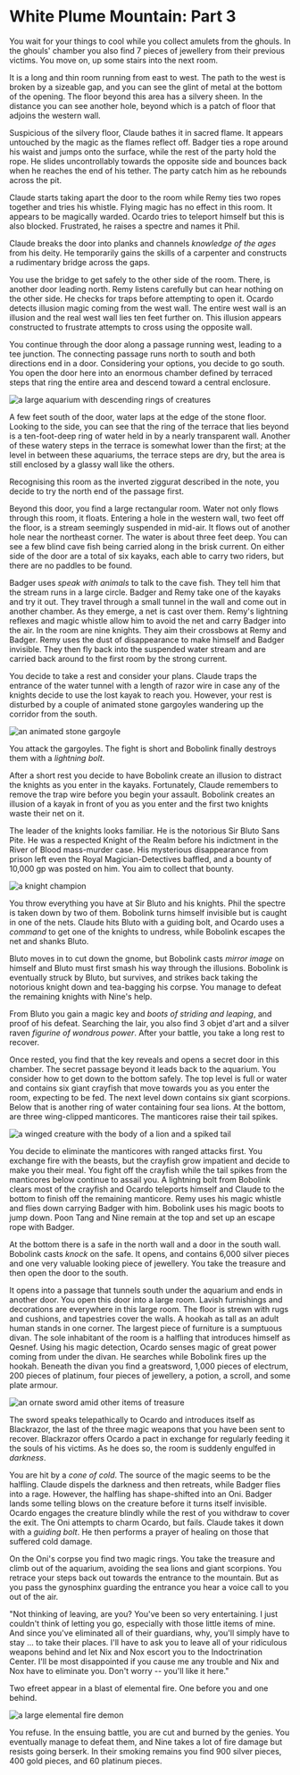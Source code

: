 # White Plume Mountain: Part 3

You wait for your things to cool while you collect amulets from the ghouls. In the ghouls' chamber you also find 7 pieces of jewellery from their previous victims. You move on, up some stairs into the next room.

It is a long and thin room running from east to west. The path to the west is broken by a sizeable gap, and you can see the glint of metal at the bottom of the opening. The floor beyond this area has a silvery sheen. In the distance you can see another hole, beyond which is a patch of floor that adjoins the western wall.

Suspicious of the silvery floor, Claude bathes it in sacred flame. It appears untouched by the magic as the flames reflect off. Badger ties a rope around his waist and jumps onto the surface, while the rest of the party hold the rope. He slides uncontrollably towards the opposite side and bounces back when he reaches the end of his tether. The party catch him as he rebounds across the pit.

Claude starts taking apart the door to the room while Remy ties two ropes together and tries his whistle. Flying magic has no effect in this room. It appears to be magically warded. Ocardo tries to teleport himself but this is also blocked. Frustrated, he raises a spectre and names it Phil.

Claude breaks the door into planks and channels _knowledge of the ages_ from his deity. He temporarily gains the skills of a carpenter and constructs a rudimentary bridge across the gaps.

You use the bridge to get safely to the other side of the room. There, is another door leading north. Remy listens carefully but can hear nothing on the other side. He checks for traps before attempting to open it. Ocardo detects illusion magic coming from the west wall. The entire west wall is an illusion and the real west wall lies ten feet further on. This illusion appears constructed to frustrate attempts to cross using the opposite wall.

You continue through the door along a passage running west, leading to a tee junction. The connecting passage runs north to south and both directions end in a door. Considering your options, you decide to go south. You open the door here into an enormous chamber defined by terraced steps that ring the entire area and descend toward a central enclosure.

![a large aquarium with descending rings of creatures](https://media-waterdeep.cursecdn.com/attachments/thumbnails/2/131/850/600/totyp-04-10.png "inverted ziggurat")

A few feet south of the door, water laps at the edge of the stone floor. Looking to the side, you can see that the ring of the terrace that lies beyond is a ten-foot-deep ring of water held in by a nearly transparent wall. Another of these watery steps in the terrace is somewhat lower than the first; at the level in between these aquariums, the terrace steps are dry, but the area is still enclosed by a glassy wall like the others.

Recognising this room as the inverted ziggurat described in the note, you decide to try the north end of the passage first.

Beyond this door, you find a large rectangular room. Water not only flows through this room, it floats. Entering a hole in the western wall, two feet off the floor, is a stream seemingly suspended in mid-air. It flows out of another hole near the northeast corner. The water is about three feet deep. You can see a few blind cave fish being carried along in the brisk current. On either side of the door are a total of six kayaks, each able to carry two riders, but there are no paddles to be found.

Badger uses _speak with animals_ to talk to the cave fish. They tell him that the stream runs in a large circle. Badger and Remy take one of the kayaks and try it out. They travel through a small tunnel in the wall and come out in another chamber. As they emerge, a net is cast over them. Remy's lightning reflexes and magic whistle allow him to avoid the net and carry Badger into the air. In the room are nine knights. They aim their crossbows at Remy and Badger. Remy uses the dust of disappearance to make himself and Badger invisible. They then fly back into the suspended water stream and are carried back around to the first room by the strong current.

You decide to take a rest and consider your plans. Claude traps the entrance of the water tunnel with a length of razor wire in case any of the knights decide to use the lost kayak to reach you. However, your rest is disturbed by a couple of animated stone gargoyles wandering up the corridor from the south.

![an animated stone gargoyle](https://media-waterdeep.cursecdn.com/avatars/thumbnails/0/407/265/315/636252786295384889.jpeg "Gargoyles attack")

You attack the gargoyles. The fight is short and Bobolink finally destroys them with a _lightning bolt_.

After a short rest you decide to have Bobolink create an illusion to distract the knights as you enter in the kayaks. Fortunately, Claude remembers to remove the trap wire before you begin your assault. Bobolink creates an illusion of a kayak in front of you as you enter and the first two knights waste their net on it.

The leader of the knights looks familiar. He is the notorious Sir Bluto Sans Pite. He was a respected Knight of the Realm before his indictment in the River of Blood mass-murder case. His mysterious disappearance from prison left even the Royal Magician-Detectives baffled, and a bounty of 10,000 gp was posted on him. You aim to collect that bounty.

![a knight champion](https://media-waterdeep.cursecdn.com/avatars/thumbnails/9/854/145/315/636332892672500355.jpeg "Sir Bluto Sans Pite")

You throw everything you have at Sir Bluto and his knights. Phil the spectre is taken down by two of them. Bobolink turns himself invisible but is caught in one of the nets. Claude hits Bluto with a guiding bolt, and Ocardo uses a _command_ to get one of the knights to undress, while Bobolink escapes the net and shanks Bluto.

Bluto moves in to cut down the gnome, but Bobolink casts _mirror image_ on himself and Bluto must first smash his way through the illusions. Bobolink is eventually struck by Bluto, but survives, and strikes back taking the notorious knight down and tea-bagging his corpse. You manage to defeat the remaining knights with Nine's help.

From Bluto you gain a magic key and _boots of striding and leaping_, and proof of his defeat. Searching the lair, you also find 3 objet d'art and a silver raven _figurine of wondrous power_. After your battle, you take a long rest to recover.

Once rested, you find that the key reveals and opens a secret door in this chamber. The secret passage beyond it leads back to the aquarium. You consider how to get down to the bottom safely. The top level is full or water and contains six giant crayfish that move towards you as you enter the room, expecting to be fed. The next level down contains six giant scorpions. Below that is another ring of water containing four sea lions. At the bottom, are three wing-clipped manticores. The manticores raise their tail spikes.

![a winged creature with the body of a lion and a spiked tail](https://media-waterdeep.cursecdn.com/avatars/thumbnails/0/187/402/315/636252762623266809.jpeg "Manticores")

You decide to eliminate the manticores with ranged attacks first. You exchange fire with the beasts, but the crayfish grow impatient and decide to make you their meal. You fight off the crayfish while the tail spikes from the manticores below continue to assail you. A lightning bolt from Bobolink clears most of the crayfish and Ocardo teleports himself and Claude to the bottom to finish off the remaining manticore. Remy uses his magic whistle and flies down carrying Badger with him. Bobolink uses his magic boots to jump down. Poon Tang and Nine remain at the top and set up an escape rope with Badger.

At the bottom there is a safe in the north wall and a door in the south wall. Bobolink casts _knock_ on the safe. It opens, and contains 6,000 silver pieces and one very valuable looking piece of jewellery. You take the treasure and then open the door to the south.

It opens into a passage that tunnels south under the aquarium and ends in another door. You open this door into a large room. Lavish furnishings and decorations are everywhere in this large room. The floor is strewn with rugs and cushions, and tapestries cover the walls. A hookah as tall as an adult human stands in one corner. The largest piece of furniture is a sumptuous divan. The sole inhabitant of the room is a halfling that introduces himself as Qesnef. Using his magic detection, Ocardo senses magic of great power coming from under the divan. He searches while Bobolink fires up the hookah. Beneath the divan you find a greatsword, 1,000 pieces of electrum, 200 pieces of platinum, four pieces of jewellery, a potion, a scroll, and some plate armour.

![an ornate sword amid other items of treasure](https://media-waterdeep.cursecdn.com/attachments/thumbnails/2/132/300/377/totyp-04-11.png "Blackrazor")

The sword speaks telepathically to Ocardo and introduces itself as Blackrazor, the last of the three magic weapons that you have been sent to recover. Blackrazor offers Ocardo a pact in exchange for regularly feeding it the souls of his victims. As he does so, the room is suddenly engulfed in _darkness_.

You are hit by a _cone of cold_. The source of the magic seems to be the halfling. Claude dispels the darkness and then retreats, while Badger flies into a rage. However, the halfling has shape-shifted into an Oni. Badger lands some telling blows on the creature before it turns itself invisible. Ocardo engages the creature blindly while the rest of you withdraw to cover the exit. The Oni attempts to charm Ocardo, but fails. Claude takes it down with a _guiding bolt_. He then performs a prayer of healing on those that suffered cold damage.

On the Oni's corpse you find two magic rings. You take the treasure and climb out of the aquarium, avoiding the sea lions and giant scorpions. You retrace your steps back out towards the entrance to the mountain. But as you pass the gynosphinx guarding the entrance you hear a voice call to you out of the air.

"Not thinking of leaving, are you? You've been so very entertaining. I just couldn't think of letting you go, especially with those little items of mine. And since you've eliminated all of their guardians, why, you'll simply have to stay ... to take their places. I'll have to ask you to leave all of your ridiculous weapons behind and let Nix and Nox escort you to the Indoctrination Center. I'll be most disappointed if you cause me any trouble and Nix and Nox have to eliminate you. Don't worry -- you'll like it here."

Two efreet appear in a blast of elemental fire. One before you and one behind.

![a large elemental fire demon](https://media-waterdeep.cursecdn.com/avatars/thumbnails/0/325/280/315/636252775714332067.jpeg "Nix and Nox")

You refuse. In the ensuing battle, you are cut and burned by the genies. You eventually manage to defeat them, and Nine takes a lot of fire damage but resists going berserk. In their smoking remains you find 900 silver pieces, 400 gold pieces, and 60 platinum pieces.
